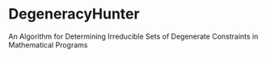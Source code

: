 # DegeneracyHunter
An Algorithm for Determining Irreducible Sets of Degenerate Constraints in Mathematical Programs
